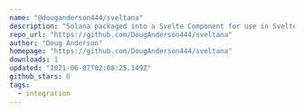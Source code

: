 ```yaml
---
name: "@douganderson444/sveltana"
description: "Solana packaged into a Svelte Component for use in Svelte, Browsers, and REPLs"
repo_url: "https://github.com/DougAnderson444/sveltana"
author: "Doug Anderson"
homepage: "https://github.com/DougAnderson444/sveltana"
downloads: 1
updated: "2021-06-07T02:08:25.149Z"
github_stars: 6
tags: 
  - integration
---
```

